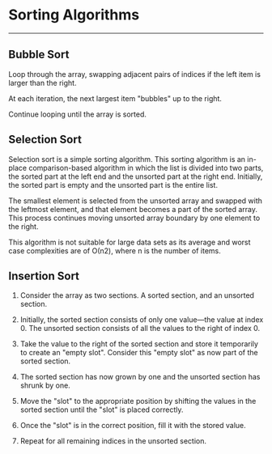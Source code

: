# Sorting Algorithms
---

## Bubble Sort

Loop through the array, swapping adjacent pairs of indices if the left item is larger than the right.

At each iteration, the next largest item "bubbles" up to the right.

Continue looping until the array is sorted.

## Selection Sort

Selection sort is a simple sorting algorithm. This sorting algorithm is an in-place comparison-based algorithm in which the list is divided into two parts, the sorted part at the left end and the unsorted part at the right end. Initially, the sorted part is empty and the unsorted part is the entire list.

The smallest element is selected from the unsorted array and swapped with the leftmost element, and that element becomes a part of the sorted array. This process continues moving unsorted array boundary by one element to the right.

This algorithm is not suitable for large data sets as its average and worst case complexities are of Ο(n2), where n is the number of items.

## Insertion Sort

1. Consider the array as two sections. A sorted section, and an unsorted section.
   
2. Initially, the sorted section consists of only one value—the value at index 0. The unsorted section consists of all the values to the right of index 0.
3. Take the value to the right of the sorted section and store it temporarily to create an "empty slot". Consider this "empty slot" as now part of the sorted section.
4. The sorted section has now grown by one and the unsorted section has shrunk by one.
5. Move the "slot" to the appropriate position by shifting the values in the sorted section until the "slot" is placed correctly.
6. Once the "slot" is in the correct position, fill it with the stored value.
7. Repeat for all remaining indices in the unsorted section.
